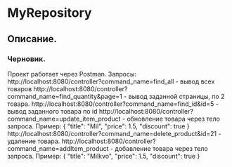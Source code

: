 # MyRepository

## Описание.
### Черновик.
Проект работает через Postman.
Запросы:
http://localhost:8080/controller?command_name=find_all - вывод всех товаров
http://localhost:8080/controller?command_name=find_quantity&page=1 - вывод заданной
страницы, по 2 товара.
http://localhost:8080/controller?command_name=find_id&id=5 - вывод заданного товара по id
http://localhost:8080/controller?command_name=update_item_product - обновление товара
через тело запроса. Пример:
{
        "title": "Mil",
        "price": 1.5,
        "discount": true
    }
http://localhost:8080/controller?command_name=delete_product&id=21 - удаление товара.
http://localhost:8080/controller?command_name=addItem_product - добавление товара
через тело запроса. Пример:
{
        "title": "Milkvo",
        "price": 1.5,
        "discount": true
    }